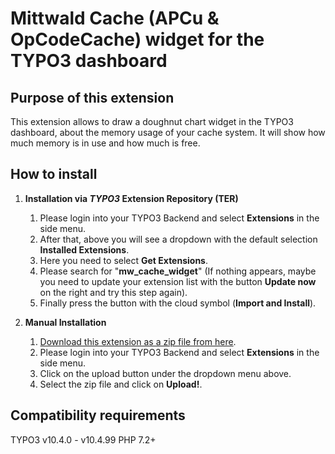 # Mittwald Cache (APCu & OpCodeCache) widget for the TYPO3 dashboard  

## Purpose of this extension
This extension allows to draw a doughnut chart widget in the TYPO3 dashboard, about the memory usage of your cache system. 
It will show how much memory is in use and how much is free.

## How to install

 1. **Installation via _TYPO3_ Extension Repository (TER)**
	 1. Please login into your TYPO3 Backend and select **Extensions** in the side menu. 
	 2. After that, above you will see a dropdown with the default selection **Installed Extensions**. 
	 3. Here you need to select **Get Extensions**. 
	 4. Please search for "**mw_cache_widget**" (If nothing appears, maybe you need to update your extension list with the button **Update now** on the right and try this step again).
	 5.  Finally press the button with the cloud symbol (**Import and Install**).
 
 2. **Manual Installation**
	 1. [Download this extension as a zip file from here](https://extensions.typo3.org/extension/mw_cache_widget/).
	 2.  Please login into your TYPO3 Backend and select **Extensions** in the side menu. 
	 3. Click on the upload button under the dropdown menu above.
	 4. Select the zip file and click on **Upload!**.

## Compatibility requirements
TYPO3 v10.4.0 - v10.4.99
PHP 7.2+